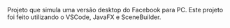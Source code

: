 Projeto que simula uma versão desktop do Facebook para PC. 
Este projeto foi feito utilizando o VSCode, JavaFX e SceneBuilder.
